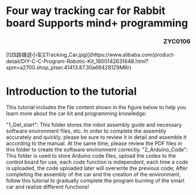 # Four way tracking car for Rabbit board Supports mind+ programming
<h3 align="right">ZYC0106</h3>
[![四路循迹小车](Tracking_Car.jpg)](https://www.alibaba.com/product-detail/DIY-C-C-Program-Robotic-Kit_1600142631648.html?spm=a2700.shop_plser.41413.87.30a694281Z9MRr)

# Introduction to the tutorial
This tutorial includes the file content shown in the figure below to help you learn more about the car kit and programming knowledge:

"1_Get_start": This folder stores the robot assembly guide and necessary software environment files, etc. In order to complete the assembly accurately and quickly, please be sure to review it in detail and assemble it according to the manual. At the same time, please review the PDF files in this folder to create the software environment correctly.
"2_Arduino_Code": This folder is used to store Arduino code files, upload the codes to the control board for use, each code function is independent, each time a code is uploaded, the code uploaded later will overwrite the previous code;
After completing the assembly of the car and the creation of the environment, follow this tutorial to gradually complete the program burning of the smart car and realize different functions!